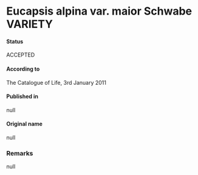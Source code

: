 # Eucapsis alpina var. maior Schwabe VARIETY

#### Status
ACCEPTED

#### According to
The Catalogue of Life, 3rd January 2011

#### Published in
null

#### Original name
null

### Remarks
null